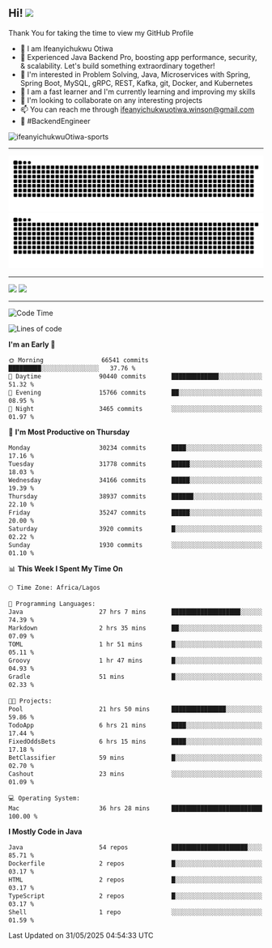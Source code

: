 <!-- BLOG-POST-LIST:START --><!-- BLOG-POST-LIST:END -->

## Hi! <img src="https://media.giphy.com/media/hvRJCLFzcasrR4ia7z/giphy.gif" width="4%"> 

Thank You for taking the time to view my GitHub Profile

- 👋 I am Ifeanyichukwu Otiwa
- 🚀 Experienced Java Backend Pro, boosting app performance, security, & scalability. Let's build something extraordinary together!
- 👀 I'm interested in Problem Solving, Java, Microservices with Spring, Spring Boot, MySQL, gRPC, REST, Kafka, git, Docker, and Kubernetes
- 🌱 I am a fast learner and I'm currently learning and improving my skills
- 💞️ I'm looking to collaborate on any interesting projects
- 📫 You can reach me through ifeanyichukwuotiwa.winson@gmail.com
- 🚀 #BackendEngineer

<p align="left" marginTop="10px"> <img src="https://komarev.com/ghpvc/?username=ifeanyichukwuOtiwa-sports&label=Profile%20views&color=0e75b6&style=for-the-badge" alt="ifeanyichukwuOtiwa-sports" /> </p>

***

<!--🐍📈SNAKEGRAPH / 🌐WEBSITE: https://github.com/Platane/snk -->
![github contribution grid snake animation](https://raw.githubusercontent.com/ifeanyichukwuOtiwa-sports/ifeanyichukwuOtiwa-sports/output/github-contribution-grid-snake-dark.svg#gh-dark-mode-only)![github contribution grid snake animation](https://raw.githubusercontent.com/ifeanyichukwuOtiwa-sports/ifeanyichukwuOtiwa-sports/output/github-contribution-grid-snake.svg#gh-light-mode-only)

***

<p float="left">
  <img float="left" src="https://github-readme-stats.vercel.app/api?username=ifeanyichukwuOtiwa-sports&count_private=true&include_all_commits=true&theme=react&show_icons=true" />
  <img float="right" src="https://github-readme-stats.vercel.app/api/top-langs/?username=ifeanyichukwuOtiwa-sports&layout=compact&show_icons=true&theme=react" /> 
</p>

***



<!--START_SECTION:waka-->
![Code Time](http://img.shields.io/badge/Code%20Time-3%2C762%20hrs%201%20min-blue)

![Lines of code](https://img.shields.io/badge/From%20Hello%20World%20I%27ve%20Written-50.3%20million%20lines%20of%20code-blue)

**I'm an Early 🐤** 

```text
🌞 Morning                66541 commits       █████████░░░░░░░░░░░░░░░░   37.76 % 
🌆 Daytime                90440 commits       █████████████░░░░░░░░░░░░   51.32 % 
🌃 Evening                15766 commits       ██░░░░░░░░░░░░░░░░░░░░░░░   08.95 % 
🌙 Night                  3465 commits        ░░░░░░░░░░░░░░░░░░░░░░░░░   01.97 % 
```
📅 **I'm Most Productive on Thursday** 

```text
Monday                   30234 commits       ████░░░░░░░░░░░░░░░░░░░░░   17.16 % 
Tuesday                  31778 commits       █████░░░░░░░░░░░░░░░░░░░░   18.03 % 
Wednesday                34166 commits       █████░░░░░░░░░░░░░░░░░░░░   19.39 % 
Thursday                 38937 commits       ██████░░░░░░░░░░░░░░░░░░░   22.10 % 
Friday                   35247 commits       █████░░░░░░░░░░░░░░░░░░░░   20.00 % 
Saturday                 3920 commits        █░░░░░░░░░░░░░░░░░░░░░░░░   02.22 % 
Sunday                   1930 commits        ░░░░░░░░░░░░░░░░░░░░░░░░░   01.10 % 
```


📊 **This Week I Spent My Time On** 

```text
🕑︎ Time Zone: Africa/Lagos

💬 Programming Languages: 
Java                     27 hrs 7 mins       ███████████████████░░░░░░   74.39 % 
Markdown                 2 hrs 35 mins       ██░░░░░░░░░░░░░░░░░░░░░░░   07.09 % 
TOML                     1 hr 51 mins        █░░░░░░░░░░░░░░░░░░░░░░░░   05.11 % 
Groovy                   1 hr 47 mins        █░░░░░░░░░░░░░░░░░░░░░░░░   04.93 % 
Gradle                   51 mins             █░░░░░░░░░░░░░░░░░░░░░░░░   02.33 % 

🐱‍💻 Projects: 
Pool                     21 hrs 50 mins      ███████████████░░░░░░░░░░   59.86 % 
TodoApp                  6 hrs 21 mins       ████░░░░░░░░░░░░░░░░░░░░░   17.44 % 
FixedOddsBets            6 hrs 15 mins       ████░░░░░░░░░░░░░░░░░░░░░   17.18 % 
BetClassifier            59 mins             █░░░░░░░░░░░░░░░░░░░░░░░░   02.70 % 
Cashout                  23 mins             ░░░░░░░░░░░░░░░░░░░░░░░░░   01.09 % 

💻 Operating System: 
Mac                      36 hrs 28 mins      █████████████████████████   100.00 % 
```

**I Mostly Code in Java** 

```text
Java                     54 repos            █████████████████████░░░░   85.71 % 
Dockerfile               2 repos             █░░░░░░░░░░░░░░░░░░░░░░░░   03.17 % 
HTML                     2 repos             █░░░░░░░░░░░░░░░░░░░░░░░░   03.17 % 
TypeScript               2 repos             █░░░░░░░░░░░░░░░░░░░░░░░░   03.17 % 
Shell                    1 repo              ░░░░░░░░░░░░░░░░░░░░░░░░░   01.59 % 
```




 Last Updated on 31/05/2025 04:54:33 UTC
<!--END_SECTION:waka-->

<!--
<p align="center">
![trophy](https://github-profile-trophy.vercel.app/?username=ifeanyichukwuOtiwa-sports&theme=onedark) (https://github.com/ryo-ma/github-profile-trophy)
</p>
-->

<!---
ifeanyi-otiwa/ifeanyi-otiwa is a ✨ special ✨ repository because its `README.md` (this file) appears on your GitHub profile.
You can click the Preview link to take a look at your changes.
--->
